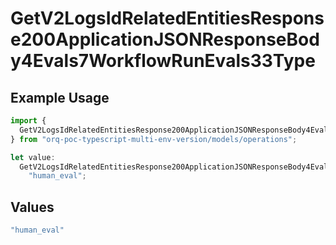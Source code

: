 # GetV2LogsIdRelatedEntitiesResponse200ApplicationJSONResponseBody4Evals7WorkflowRunEvals33Type

## Example Usage

```typescript
import {
  GetV2LogsIdRelatedEntitiesResponse200ApplicationJSONResponseBody4Evals7WorkflowRunEvals33Type,
} from "orq-poc-typescript-multi-env-version/models/operations";

let value:
  GetV2LogsIdRelatedEntitiesResponse200ApplicationJSONResponseBody4Evals7WorkflowRunEvals33Type =
    "human_eval";
```

## Values

```typescript
"human_eval"
```